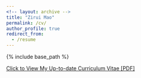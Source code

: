 ```yaml
---
<!-- layout: archive -->
title: "Zirui Mao"
permalink: /cv/
author_profile: true
redirect_from:
  - /resume
---
```


{% include base_path %}

[Click to View My Up-to-date Curriculum Vitae [PDF]](http://maozirui.github.io/files/ziruimao_cv.pdf)

<!-- <embed src="http://lantaoyu.com/files/lantaoyu_cv.pdf" width="650" height="1800" type='application/pdf'> -->
